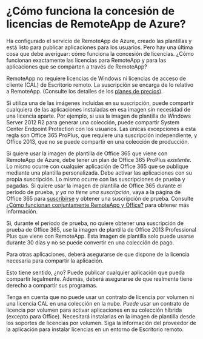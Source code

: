 <properties
    pageTitle="Licencias de Azure RemoteApp | Microsoft Azure"
    description="Obtenga información sobre cómo funcionan las licencias en RemoteApp de Azure."
    services="remoteapp"
    documentationCenter=""
    authors="lizap"
    manager="mbaldwin" />

<tags
    ms.service="remoteapp"
    ms.workload="compute"
    ms.tgt_pltfrm="na"
    ms.devlang="na"
    ms.topic="get-started-article"
    ms.date="02/25/2016"
    ms.author="elizapo" />


# ¿Cómo funciona la concesión de licencias de RemoteApp de Azure?


Ha configurado el servicio de RemoteApp de Azure, creado las plantillas y está listo para publicar aplicaciones para los usuarios. Pero hay una última cosa que debe averiguar: cómo funciona la concesión de licencias. ¿Cómo funcionan exactamente las licencias para RemoteApp y para las aplicaciones que se comparten a través de RemoteApp?

RemoteApp no requiere licencias de Windows ni licencias de acceso de cliente (CAL) de Escritorio remoto. La suscripción se encarga de lo relativo a RemoteApp. (Consulte los detalles de los [planes de precios](../../../pricing/details/remoteapp/)).

Si utiliza una de las imágenes incluidas en su suscripción, puede compartir cualquiera de las aplicaciones instaladas en esa imagen sin necesidad de una licencia aparte. Por ejemplo, si usa la imagen de plantilla de Windows Server 2012 R2 para generar una colección, puede compartir System Center Endpoint Protection con los usuarios. Las únicas excepciones a esta regla son Office 365 ProPlus, que requiere una suscripción independiente, y Office 2013, que no se puede compartir en una colección de producción.

Si quiere usar la imagen de plantilla de Office 365 que viene con RemoteApp de Azure, debe tener un plan de Office 365 ProPlus *existente*. Lo mismo ocurre con cualquier aplicación de Office 365 que se publique mediante una plantilla personalizada. Debe activar las aplicaciones con su propia suscripción. Lo mismo ocurre con las suscripciones de prueba y pagadas. Si quiere usar la imagen de plantilla de Office 365 durante el período de prueba, *y ya no tiene una suscripción*, vaya a la página de Office 365 para [suscribirse](https://go.microsoft.com/fwlink/p/?LinkID=403802) y obtener una suscripción de prueba. Consulte [¿Cómo funcionan conjuntamente RemoteApp y Office?](remoteapp-o365.md) para obtener más información.

Si, durante el período de prueba, no quiere obtener una suscripción de prueba de Office 365, use la imagen de plantilla de Office 2013 Professional Plus que viene con RemoteApp. Esta imagen de plantilla solo puede usarse durante 30 días y no se puede convertir en una colección de pago.

Para otras aplicaciones, deberá asegurarse de que dispone de la licencia necesaria para compartir la aplicación.

Esto tiene sentido, ¿no? Puede publicar cualquier aplicación que pueda compartir legalmente. Además, deberá asegurarse de que realmente tiene derecho a compartir sus programas.

Tenga en cuenta que no puede usar un contrato de licencia por volumen ni una licencia CAL en una colección en la nube. *Puede* usar un contrato de licencia por volumen para activar aplicaciones en su colección híbrida (excepto para Office). Necesitará instalarlas en la imagen de plantilla desde los soportes de licencias por volumen. Siga la información del proveedor de la aplicación para instalar licencias en un entorno de Escritorio remoto.

<!---HONumber=AcomDC_0302_2016-->